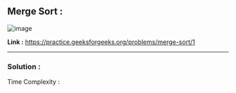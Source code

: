 ## Merge Sort :

![image](https://user-images.githubusercontent.com/23376002/172143721-893987f8-4d25-4c30-9266-10331ea0743b.png)


**Link :** https://practice.geeksforgeeks.org/problems/merge-sort/1


------------------------------------------------------------------------------------------------------------------------------------------------------


### Solution :

Time Complexity :


